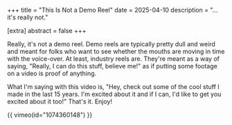 +++
title = "This Is Not a Demo Reel"
date = 2025-04-10
description = "... it's really not."

[extra]
abstract = false
+++

Really, it's not a demo reel. Demo reels are typically pretty dull and weird and meant for folks who want to see whether the mouths are moving in time with the voice-over. At least, industry reels are. They're meant as a way of saying, "Really, I can do this stuff, believe me!" as if putting some footage on a video is proof of anything.

What I'm saying with this video is, "Hey, check out some of the cool stuff I made in the last 15 years. I'm excited about it and if I can, I'd like to get you excited about it too!" That's it. Enjoy!


{{ vimeo(id="1074360148") }}